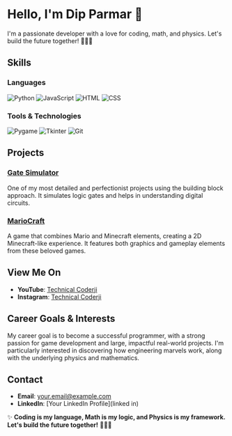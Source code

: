 # Hello, I'm Dip Parmar 👋

I'm a passionate developer with a love for coding, math, and physics. Let's build the future together! 🚀🔢🔬

## Skills

### Languages
![Python](https://img.shields.io/badge/Python-3670A0?style=for-the-badge&logo=python&logoColor=ffdd54)
![JavaScript](https://img.shields.io/badge/JavaScript-F7DF1E?style=for-the-badge&logo=javascript&logoColor=black)
![HTML](https://img.shields.io/badge/HTML-E34F26?style=for-the-badge&logo=html5&logoColor=white)
![CSS](https://img.shields.io/badge/CSS-1572B6?style=for-the-badge&logo=css3&logoColor=white)

### Tools & Technologies
![Pygame](https://img.shields.io/badge/Pygame-3776AB?style=for-the-badge&logo=python&logoColor=white)
![Tkinter](https://img.shields.io/badge/Tkinter-3776AB?style=for-the-badge&logo=python&logoColor=white)
![Git](https://img.shields.io/badge/Git-F05032?style=for-the-badge&logo=git&logoColor=white)

## Projects

### [Gate Simulator](link)
One of my most detailed and perfectionist projects using the building block approach. It simulates logic gates and helps in understanding digital circuits.

### [MarioCraft](link)
A game that combines Mario and Minecraft elements, creating a 2D Minecraft-like experience. It features both graphics and gameplay elements from these beloved games.

## View Me On

- **YouTube**: [Technical Coderji](https://youtube.com/@TechnicalCoderji?si=4q91YNanMTXwXlVM)
- **Instagram**: [Technical Coderji](https://www.instagram.com/technical_coderji?igshid=MzNlNGNkZWQ4Mg==)

## Career Goals & Interests

My career goal is to become a successful programmer, with a strong passion for game development and large, impactful real-world projects. I'm particularly interested in discovering how engineering marvels work, along with the underlying physics and mathematics.

## Contact

- **Email**: [your.email@example.com](emailid)
- **LinkedIn**: [Your LinkedIn Profile](linked in)

✨ **Coding is my language, Math is my logic, and Physics is my framework. Let's build the future together!** 🚀🔢🔬
